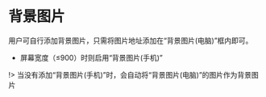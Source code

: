 # 背景图片

用户可自行添加背景图片，只需将图片地址添加在“背景图片(电脑)”框内即可。

- 屏幕宽度（≤900）时则启用“背景图片(手机)”

!> 当没有添加“背景图片(手机)”时，会自动将“背景图片(电脑)”的图片作为背景图片